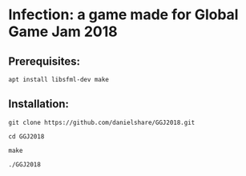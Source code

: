 # Infection: a game made for Global Game Jam 2018
## Prerequisites:

`apt install libsfml-dev make`

## Installation:

`git clone https://github.com/danielshare/GGJ2018.git`

`cd GGJ2018`

`make`

`./GGJ2018`
